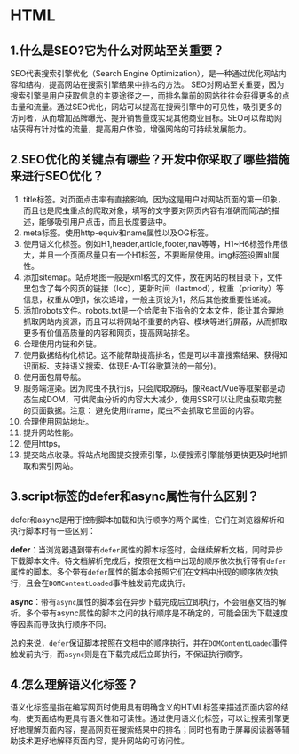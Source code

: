 # HTML

## 1.什么是SEO?它为什么对网站至关重要？

SEO代表搜索引擎优化（Search Engine Optimization），是一种通过优化网站内容和结构，提高网站在搜索引擎结果中排名的方法。
SEO对网站至关重要，因为搜索引擎是用户获取信息的主要途径之一，而排名靠前的网站往往会获得更多的点击量和流量。通过SEO优化，网站可以提高在搜索引擎中的可见性，吸引更多的访问者，从而增加品牌曝光、提升销售量或实现其他商业目标。SEO可以帮助网站获得有针对性的流量，提高用户体验，增强网站的可持续发展能力。

## 2.SEO优化的关键点有哪些？开发中你采取了哪些措施来进行SEO优化？

1. title标签。对页面点击率有直接影响，因为这是用户对网站页面的第一印象，而且也是爬虫重点的爬取对象，填写的文字要对网页内容有准确而简洁的描述，能够吸引用户点击，而且长度要适中。
2. meta标签。使用http-equiv和name属性以及OG标签。
3. 使用语义化标签。例如H1,header,article,footer,nav等等，H1~H6标签作用很大，并且一个页面尽量只有一个H1标签，不要断层使用。img标签设置alt属性。
4. 添加sitemap。站点地图一般是xml格式的文件，放在网站的根目录下，文件里包含了每个网页的链接（loc），更新时间（lastmod），权重（priority）等信息，权重从0到1，依次递增，一般主页设为1，然后其他按重要性递减。
5. 添加robots文件。robots.txt是一个给爬虫下指令的文本文件，能让其合理地抓取网站内资源，而且可以将网站不重要的内容、模块等进行屏蔽，从而抓取更多有价值高质量的内容和网页，提高网站排名。
6. 合理使用内链和外链。
7. 使用数据结构化标记。这不能帮助提高排名，但是可以丰富搜索结果、获得知识面板、支持语义搜索、体现E-A-T(谷歌算法的一部分)。
8. 使用面包屑导航。
9. 服务端渲染。因为爬虫不执行js，只会爬取源码，像React/Vue等框架都是动态生成DOM，可供爬虫分析的内容大大减少，使用SSR可以让爬虫获取完整的页面数据。注意： 避免使用iframe，爬虫不会抓取它里面的内容。
10. 合理使用网站地址。
11. 提升网站性能。
12. 使用https。
13. 提交站点收录。将站点地图提交搜索引擎，以便搜索引擎能够更快更及时地抓取和索引网站。

## 3.script标签的defer和async属性有什么区别？

defer和async是用于控制脚本加载和执行顺序的两个属性，它们在浏览器解析和执行脚本时有一些区别：

**defer**：当浏览器遇到带有`defer`属性的脚本标签时，会继续解析文档，同时异步下载脚本文件。待文档解析完成后，按照在文档中出现的顺序依次执行带有`defer`属性的脚本。多个带有`defer`属性的脚本会按照它们在文档中出现的顺序依次执行，且会在`DOMContentLoaded`事件触发前完成执行。

**async**：带有`async`属性的脚本会在异步下载完成后立即执行，不会阻塞文档的解析。多个带有async属性的脚本之间的执行顺序是不确定的，可能会因为下载速度等因素而导致执行顺序不同。

总的来说，`defer`保证脚本按照在文档中的顺序执行，并在`DOMContentLoaded`事件触发前执行，而`async`则是在下载完成后立即执行，不保证执行顺序。

## 4.怎么理解语义化标签？

语义化标签是指在编写网页时使用具有明确含义的HTML标签来描述页面内容的结构，使页面结构更具有语义性和可读性。通过使用语义化标签，可以让搜索引擎更好地理解页面内容，提高网页在搜索结果中的排名；同时也有助于屏幕阅读器等辅助技术更好地解释页面内容，提升网站的可访问性。